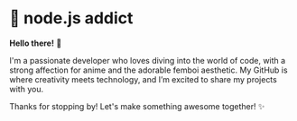 # 🌸 node.js addict 

**Hello there!** 👋

I'm a passionate developer who loves diving into the world of code, with a strong affection for anime and the adorable femboi aesthetic. My GitHub is where creativity meets technology, and I’m excited to share my projects with you.

Thanks for stopping by! Let's make something awesome together! ✨

